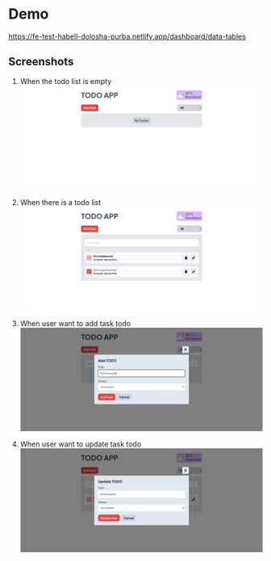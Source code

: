 # Demo

https://fe-test-habell-dolosha-purba.netlify.app/dashboard/data-tables

## Screenshots

1. When the todo list is empty
![App Screenshot](./src/assets/screenshoots/emptytodo.png)

2. When there is a todo list
![App Screenshot](./src/assets/screenshoots/notemptytodo.png)

3. When user want to add task todo
![App Screenshot](./src/assets/screenshoots/addtodo.png)

4. When user want to update task todo
![App Screenshot](./src/assets/screenshoots/updatetodo.png)

